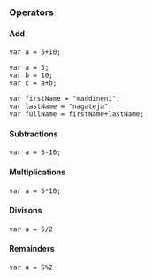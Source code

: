 ### Operators

#### Add

```
var a = 5+10;
```

```
var a = 5;
var b = 10;
var c = a+b;
```

```
var firstName = "maddineni";
var lastName = "nagateja";
var fullName = firstName+lastName;
```

#### Subtractions

```
var a = 5-10;
```

#### Multiplications

```
var a = 5*10;
```

#### Divisons

```
var a = 5/2
```

#### Remainders

```
var a = 5%2
```
